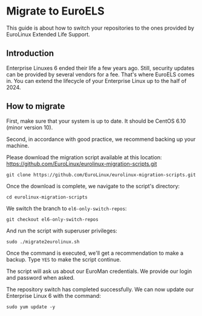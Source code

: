 # Migrate to EuroELS

This guide is about how to switch your repositories to the ones provided by EuroLinux Extended Life Support.

## Introduction

Enterprise Linuxes 6 ended their life a few years ago. Still, security updates can be provided by several vendors for a fee. That's where EuroELS comes in. You can extend the lifecycle of your Enterprise Linux up to the half of 2024.

## How to migrate

First, make sure that your system is up to date. It should be CentOS 6.10 (minor version 10).

Second, in accordance with good practice, we recommend backing up your machine.

Please download the migration script available at this location:
https://github.com/EuroLinux/eurolinux-migration-scripts.git 
```
git clone https://github.com/EuroLinux/eurolinux-migration-scripts.git 
```

Once the download is complete, we navigate to the script's directory:
```
cd eurolinux-migration-scripts
```

We switch the branch to `el6-only-switch-repos`:
```
git checkout el6-only-switch-repos
```

And run the script with superuser privileges:
```
sudo ./migrate2eurolinux.sh
```

Once the command is executed, we'll get a recommendation to make a backup. Type `YES` to make the script continue.

The script will ask us about our EuroMan credentials. We provide our login and password when asked.

The repository switch has completed successfully. We can now update our Enterprise Linux 6 with the command:
```
sudo yum update -y
```

